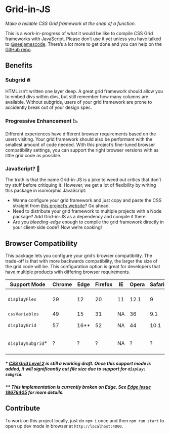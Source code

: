 # Grid-in-JS

_Make a reliable CSS Grid framework at the snap of a function._

This is a work-in-progress of what it would be like to compile CSS Grid frameworks with JavaScript. Please don’t use it yet unless you have talked to [@seejamescode](https://twitter.com/seejamescode). There’s a lot more to get done and you can help on the [GitHub repo](https://github.com/seejamescode/grid-in-js).

## Benefits

### Subgrid 🔥

HTML isn’t written one layer deep. A great grid framework should allow you to embed divs within divs, but still remember how many columns are available. Without subgrids, users of your grid framework are prone to accidently break out of your design spec.

### Progressive Enhancement 📉

Different experiences have different browser requirements based on the users visiting. Your grid framework should also be performant with the smallest amount of code needed. With this project’s fine-tuned browser compatibility settings, you can support the right browser versions with as little grid code as possible.

### JavaScript? 🤔

The truth is that the name Grid-in-JS is a joke to weed out critics that don’t try stuff before critiquing it. However, we get a lot of flexibility by writing this package in isomorphic JavaScript:

- Wanna configure your grid framework and just copy and paste the CSS straight from [this project’s website](https://grid-in-js.now.sh)? Go ahead.
- Need to distribute your grid framework to multiple projects with a Node package? Add Grid-in-JS as a dependency and compile it there.
- Are you _bleeding-edge_ enough to compile the grid framework directly in your client-side code? Now we’re cooking!

## Browser Compatibility

This package lets you configure your grid’s browser compatibility. The trade-off is that with more backwards compatibility, the larger the size of the grid code will be. This configuration option is great for developers that have multiple products with differing browser requirements.

| Support Mode       | Chrome | Edge   | Firefox | IE  | Opera | Safari |                     |                                                                                           |
| ------------------ | ------ | ------ | ------- | --- | ----- | ------ | ------------------- | ----------------------------------------------------------------------------------------- |
| `displayFlex`      | 29     | 12     | 20      | 11  | 12.1  | 9      | Work-in-Progress    | [Details](https://developer.mozilla.org/en-US/docs/Web/CSS/display#Browser_compatibility) |
| `cssVariables`     | 49     | 15     | 31      | NA  | 36    | 9.1    | Available           | [Details](https://developer.mozilla.org/en-US/docs/Web/CSS/var#Browser_compatibility)     |
| `displayGrid`      | 57     | 16\*\* | 52      | NA  | 44    | 10.1   | Available (Default) | [Details](https://developer.mozilla.org/en-US/docs/Web/CSS/display#Browser_compatibility) |
| `displaySubgrid`\* | ?      | ?      | ?       | NA  | ?     | ?      | Work-in-Progress    | [Details](https://developer.mozilla.org/en-US/docs/Web/CSS/display#Browser_compatibility) |

##### \* [CSS Grid Level 2](https://developer.mozilla.org/en-US/docs/Web/CSS/CSS_Grid_Layout/Basic_Concepts_of_Grid_Layout#grid) is still a working draft. Once this support mode is added, it will significantly cut file size due to support for `display: subgrid`.

##### \*\* This implementation is currently broken on Edge. See [Edge Issue 18676405](https://developer.microsoft.com/en-us/microsoft-edge/platform/issues/18676405/) for more details.

## Contribute

To work on this project locally, just do `npm i` once and then `npm run start` to open up dev mode in browser at `http://localhost:4000`.
